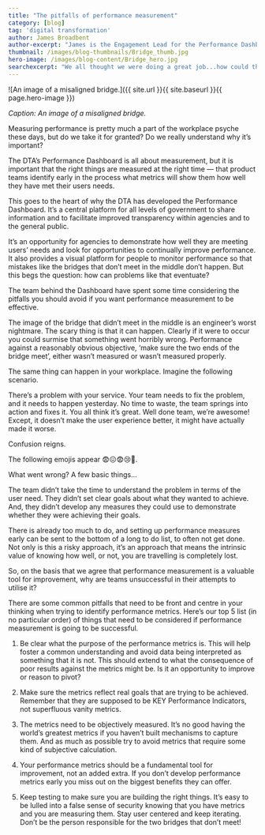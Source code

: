 ```yaml
---
title: "The pitfalls of performance measurement"
category: [blog]
tag: 'digital transformation'
author: James Broadbent
author-excerpt: "James is the Engagement Lead for the Performance Dashboard at the Digital Transformation Agency."
thumbnail: /images/blog-thumbnails/Bridge_thumb.jpg
hero-image: /images/blog-content/Bridge_hero.jpg
searchexcerpt: "We all thought we were doing a great job...how could this happen?"
---
```


![An image of a misaligned bridge.]({{ site.url }}{{ site.baseurl }}{{ page.hero-image }})

*Caption: An image of a misaligned bridge.*

Measuring performance is pretty much a part of the workplace psyche these days, but do we take it for granted? Do we really understand why it’s important?

The DTA’s Performance Dashboard is all about measurement, but it is important that the right things are measured at the right time — that product teams identify early in the process what metrics will show them how well they have met their users needs.

This goes to the heart of why the DTA has developed the Performance Dashboard. It’s a central platform for all levels of government to share information and to facilitate improved transparency within agencies and to the general public.

It’s an opportunity for agencies to demonstrate how well they are meeting users’ needs and look for opportunities to continually improve performance. It also provides a visual platform for people to monitor performance so that mistakes like the bridges that don’t meet in the middle don’t happen. But this begs the question: how can problems like that eventuate?

The team behind the Dashboard have spent some time considering the pitfalls you should avoid if you want performance measurement to be effective.

The image of the bridge that didn’t meet in the middle is an engineer’s worst nightmare. The scary thing is that it can happen. Clearly if it were to occur you could surmise that something went horribly wrong. Performance against a reasonably obvious objective, ‘make sure the two ends of the bridge meet’, either wasn’t measured or wasn’t measured properly.

The same thing can happen in your workplace. Imagine the following scenario.

There’s a problem with your service. Your team needs to fix the problem, and it needs to happen yesterday. No time to waste, the team springs into action and fixes it. You all think it’s great. Well done team, we’re awesome! Except, it doesn’t make the user experience better, it might have actually made it worse.

Confusion reigns.

The following emojis appear 😨😖😨😢😬.

What went wrong? A few basic things...

The team didn’t take the time to understand the problem in terms of the user need. They didn’t set clear goals about what they wanted to achieve. And, they didn’t develop any measures they could use to demonstrate whether they were achieving their goals.

There is already too much to do, and setting up performance measures early can be sent to the bottom of a long to do list, to often not get done. Not only is this a risky approach, it’s an approach that means the intrinsic value of knowing how well, or not, you are travelling is completely lost.

So, on the basis that we agree that performance measurement is a valuable tool for improvement, why are teams unsuccessful in their attempts to utilise it?

There are some common pitfalls that need to be front and centre in your thinking when trying to identify performance metrics. Here’s our top 5 list (in no particular order) of things that need to be considered if performance measurement is going to be successful.

1. Be clear what the purpose of the performance metrics is. This will help foster a common understanding and avoid data being interpreted as something that it is not. This should extend to what the consequence of poor results against the metrics might be. Is it an opportunity to improve or reason to pivot?

2. Make sure the metrics reflect real goals that are trying to be achieved. Remember that they are supposed to be KEY Performance Indicators, not superfluous vanity metrics.

3. The metrics need to be objectively measured. It’s no good having the world’s greatest metrics if you haven’t built mechanisms to capture them. And as much as possible try to avoid metrics that require some kind of subjective calculation.

4. Your performance metrics should be a fundamental tool for improvement, not an added extra. If you don’t develop performance metrics early you miss out on the biggest benefits they can offer.

5. Keep testing to make sure you are building the right things. It’s easy to be lulled into a false sense of security knowing that you have metrics and you are measuring them. Stay user centered and keep iterating. Don’t be the person responsible for the two bridges that don’t meet!
